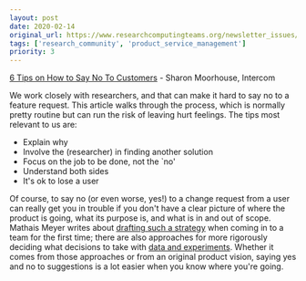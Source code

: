```yaml
---
layout: post
date: 2020-02-14
original_url: https://www.researchcomputingteams.org/newsletter_issues/0006
tags: ['research_community', 'product_service_management']
priority: 3
---
```


<!-- markdownlint-disable MD033 -->
<!-- markdownlint-disable MD041 -->
<!-- markdownlint-disable MD049 -->

[6 Tips on How to Say No To Customers](https://www.intercom.com/blog/say-no-to-customers/) - Sharon Moorhouse, Intercom

We work closely with researchers, and that can make it hard to say no to a feature request.  This article walks through the process, which is normally pretty routine but can run the risk of leaving hurt feelings.   The tips most relevant to us are:

* Explain why
* Involve the (researcher) in finding another solution
* Focus on the job to be done, not the `no'
* Understand both sides
* It's ok to lose a user

Of course, to say no (or even worse, yes!) to a change request from a user can really get you in trouble if you don't have a clear picture of where the product is going, what its purpose is, and what is in and out of scope.  Mathais Meyer writes about [drafting such a strategy](https://www.paperplanes.de/2020/1/31/on-drafting-an-engineering-strategy.html) when coming in to a team for the first time; there are also approaches for more rigorously deciding what decisions to take with [data and experiments](https://www.infoq.com/articles/data-driven-decision-product-management/).  Whether it comes from those approaches or from an original product vision, saying yes and no to suggestions is a lot easier when you know where you're going.
